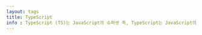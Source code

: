 ```yaml
---
layout: tags
title: TypeScript
info : TypeScript (TS)는 JavaScript의 슈퍼셋 즉, TypeScript는 JavaScript의 기능을 포함하며 타입적 요소를 더 추가시키고, JavaScript의 엔진을 사용하는 오픈소스 프로그래밍 언어입니다. TypeScript는 JavaScript의 슈퍼셋이기 때문에 JavaScript로 작성된 프로그램이 TypeScript 프로그램으로도 동작할 수 있으며, TypeScript에서 자신이 원하는 타입을 정의하고 프로그래밍을 하면 JavaScript로 컴파일되어 실행할 수 있습니다.
---
```

